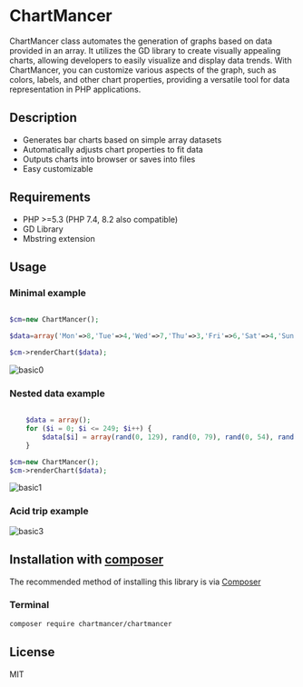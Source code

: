 # ChartMancer

ChartMancer class automates the generation of graphs based on data provided in an array. 
It utilizes the GD library to create visually appealing charts, allowing developers to easily 
visualize and display data trends. With ChartMancer, you can customize various aspects of the 
graph, such as colors, labels, and other chart properties, providing a versatile tool 
for data representation in PHP applications.


## Description

- Generates bar charts based on simple array datasets
- Automatically adjusts chart properties to fit data
- Outputs charts into browser or saves into files
- Easy customizable

## Requirements

- PHP >=5.3 (PHP 7.4, 8.2 also compatible)
- GD Library
- Mbstring extension

## Usage

### Minimal example

```php

$cm=new ChartMancer();

$data=array('Mon'=>8,'Tue'=>4,'Wed'=>7,'Thu'=>3,'Fri'=>6,'Sat'=>4,'Sun'=>0);

$cm->renderChart($data);

```

![basic0](https://github.com/nightflyza/ChartMancer/assets/1496954/d6ff2530-3876-40b4-aefe-cb3676a343b9)

### Nested data example

```php

    $data = array();
    for ($i = 0; $i <= 249; $i++) {
        $data[$i] = array(rand(0, 129), rand(0, 79), rand(0, 54), rand(0, 4));
    }

$cm=new ChartMancer();
$cm->renderChart($data);

```

![basic1](https://github.com/nightflyza/ChartMancer/assets/1496954/f8e0a742-ecfd-4037-94f4-fd707792697d)

### Acid trip example

![basic3](https://github.com/nightflyza/ChartMancer/assets/1496954/5275a93f-03e4-4895-b29f-e39927a74e5d)

## Installation with [composer](https://getcomposer.org)

The recommended method of installing this library is via [Composer](https://packagist.org/packages/chartmancer/chartmancer)

### Terminal

```bash
composer require chartmancer/chartmancer
```


## License

MIT